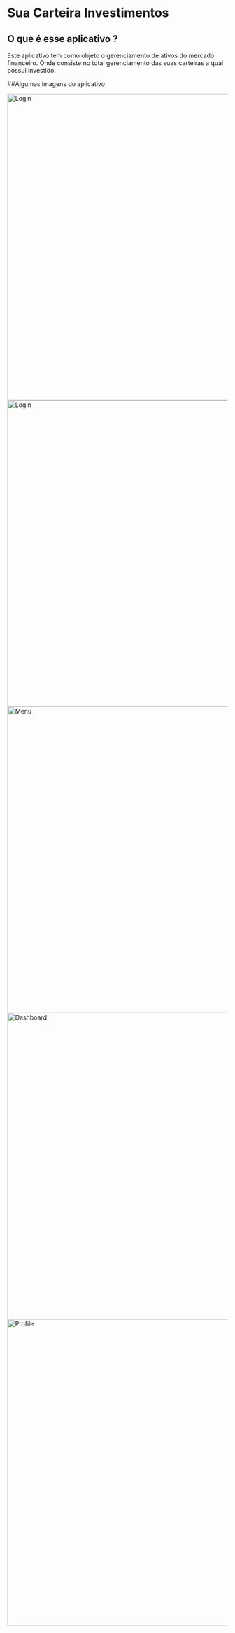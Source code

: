 # Sua Carteira Investimentos

## O que é esse aplicativo ?

Este aplicativo tem como objeto o gerenciamento de ativos do mercado financeiro.
Onde consiste no total gerenciamento das suas carteiras a qual possui investido.

##Algumas imagens do aplicativo


<img height="700" src="https://uploaddeimagens.com.br/images/002/606/286/original/Screenshot_20200422-171836.png?1587586796" alt="Login" />
<img height="700" src="https://uploaddeimagens.com.br/images/002/606/293/original/Screenshot_20200422-171840.png?1587586843" alt="Login" />
<img height="700" src="https://uploaddeimagens.com.br/images/002/606/549/original/Screenshot_20200422-182549.png?1587590811" alt="Menu" />

<img height="700" src="https://uploaddeimagens.com.br/images/002/607/657/original/Screenshot_20200423-104140.png?1587649587" alt="Dashboard" />
<img height="700" src="https://uploaddeimagens.com.br/images/002/607/660/original/Screenshot_20200423-104147.png?1587649621" alt="Profile" />




